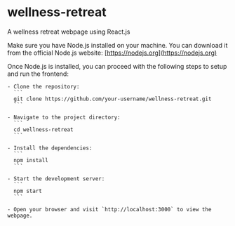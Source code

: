# wellness-retreat
 A wellness retreat webpage using React.js


 Make sure you have Node.js installed on your machine. You can download it from the official Node.js website: [https://nodejs.org](https://nodejs.org)

 Once Node.js is installed, you can proceed with the following steps to setup and run the frontend:

    - Clone the repository:
      ```
      git clone https://github.com/your-username/wellness-retreat.git
      ```

    - Navigate to the project directory:
      ```
      cd wellness-retreat
      ```

    - Install the dependencies:
      ```
      npm install
      ```

    - Start the development server:
      ```
      npm start
      ```

    - Open your browser and visit `http://localhost:3000` to view the webpage.